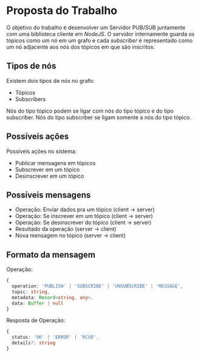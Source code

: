 # Proposta do Trabalho

O objetivo do trabalho é desenvolver um Servidor PUB/SUB juntamente com uma biblioteca cliente em *NodeJS*.
O servidor internamente guarda os tópicos como um nó em um grafo e cada *subscriber* é representado como um nó adjacente aos nós dos tópicos em que são inscritos.

## Tipos de nós

Existem dois tipos de nós no grafo:

- Tópicos
- Subscribers

Nós do tipo tópico podem se ligar com nós do tipo tópico e do tipo subscriber.
Nós do tipo subscriber se ligam somente a nós do tipo tópico.

## Possíveis ações

Possíveis ações no sistema:

- Publicar mensagens em tópicos
- Subscrever em um tópico
- Desinscrever em um tópico

## Possíveis mensagens

- Operação: Enviar dados pra um tópico (client -> server)
- Operação: Se inscrever em um tópico (client -> server)
- Operação: Se desinscrever do tópico (client -> server)
- Resultado da operação (server -> client)
- Nova mensagem no tópico (server -> client)

## Formato da mensagem

Operação:

```ts
{
  operation: 'PUBLISH' | 'SUBSCRIBE' | 'UNSUBSCRIBE' | 'MESSAGE',
  topic: string,
  metadata: Record<string, any>,
  data: Buffer | null
}
```

Resposta de Operação:

```ts
{
  status: 'OK' | 'ERROR' | 'RCVD',
  details?: string
}
```